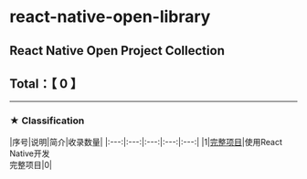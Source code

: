 # react-native-open-library
## React Native Open Project Collection
## Total：【  0 】
--------

### ★ Classification

|序号|说明|简介|收录数量|
|:---:|:---:|:---:|:---:|:---:|
|1|[完整项目](https://github.com/nemochen/react-native-open-library/blob/master/category/01-App.md)|使用React Native开发<br>完整项目|0|
